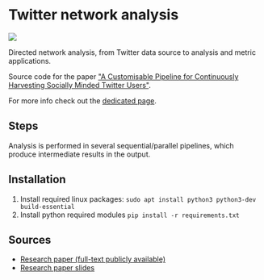 # Twitter network analysis
<a href='https://travis-ci.org/flaprimo/twitter-network-analysis'><img src='https://secure.travis-ci.org/flaprimo/twitter-network-analysis.png?branch=master'></a>

Directed network analysis, from Twitter data source to analysis and metric applications.

Source code for the paper ["A Customisable Pipeline for Continuously Harvesting Socially Minded Twitter Users"](https://www.researchgate.net/publication/331832776_A_customisable_pipeline_for_continuously_harvesting_socially-minded_Twitter_users/).

For more info check out the [dedicated page](https://flavioprimo.xyz/blog/a-customisable-pipeline-for-continuously-harvesting-socially-minded-twitter-user/).

## Steps
Analysis is performed in several sequential/parallel pipelines, which produce intermediate results in the output.

## Installation
1. Install required linux packages: `sudo apt install python3 python3-dev build-essential`
2. Install python required modules `pip install -r requirements.txt`

## Sources
* [Research paper (full-text publicly available)](https://www.researchgate.net/publication/331832776_A_customisable_pipeline_for_continuously_harvesting_socially-minded_Twitter_users/)
* [Research paper slides](https://www.slideshare.net/FlavioPrimo2/a-customisable-pipeline-for-continuously-harvesting-sociallyminded-twitter-users/)
